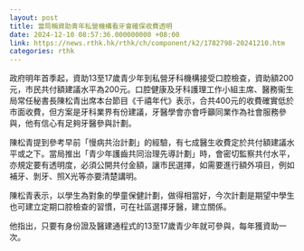 ```yaml
---
layout: post
title: 當局稱資助青年私營機構看牙會確保收費透明
date: 2024-12-10 08:57:36.000000000 +08:00
link: https://news.rthk.hk/rthk/ch/component/k2/1782798-20241210.htm
categories: rthk
---
```


政府明年首季起，資助13至17歲青少年到私營牙科機構接受口腔檢查，資助額200元，市民共付額建議水平為200元。口腔健康及牙科護理工作小組主席、醫務衞生局常任秘書長陳松青出席本台節目《千禧年代》表示，合共400元的收費確實低於市面收費，但方案是牙科業界有份建議，牙醫學會亦會呼籲同業作為社會服務參與，他有信心有足夠牙醫參與計劃。

陳松青提到參考早前「慢病共治計劃」的經驗，有七成醫生收費定於共付額建議水平或之下。當局推出「青少年護齒共同治理先導計劃」時，會密切監察共付水平，亦規定要有透明度，必須公開共付金額，讓市民選擇，如需要進行額外項目，例如補牙、剝牙、照X光等亦要清楚講明。

陳松青表示，以學生為對象的學童保健計劃，做得相當好，今次計劃是期望中學生也可建立定期口腔檢查的習慣，可在社區選擇牙醫，建立關係。

他指出，只要有身份證及醫建通程式的13至17歲青少年就可參與，每年獲資助一次。
